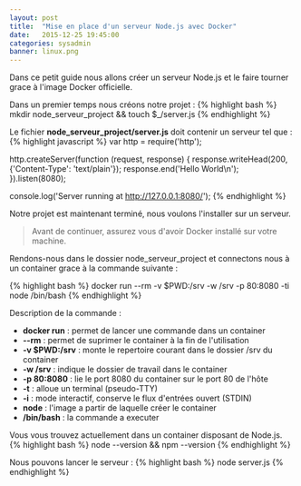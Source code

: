 ```yaml
---
layout: post
title:  "Mise en place d'un serveur Node.js avec Docker"
date:   2015-12-25 19:45:00
categories: sysadmin
banner: linux.png
---
```

Dans ce petit guide nous allons créer un serveur Node.js et le faire tourner grace à l'image Docker officielle.

Dans un premier temps nous créons notre projet :
{% highlight bash %}
mkdir node_serveur_project && touch $_/server.js
{% endhighlight %}

Le fichier __node_serveur_project/server.js__ doit contenir un serveur tel que :
{% highlight javascript %}
var http = require('http');

http.createServer(function (request, response) {
  response.writeHead(200, {'Content-Type': 'text/plain'});
  response.end('Hello World\n');
}).listen(8080);

console.log('Server running at http://127.0.0.1:8080/');
{% endhighlight %}

Notre projet est maintenant terminé, nous voulons l'installer sur un serveur.

> Avant de continuer, assurez vous d'avoir Docker installé sur votre machine.

Rendons-nous dans le dossier node_serveur_project et connectons nous à un container grace à la commande suivante :

{% highlight bash %}
docker run --rm -v $PWD:/srv -w /srv -p 80:8080 -ti node /bin/bash
{% endhighlight %}

Description de la commande :    

- __docker run__ : permet de lancer une commande dans un container
- __--rm__ : permet de suprimer le container à la fin de l'utilisation
- __-v $PWD:/srv__ : monte le repertoire courant dans le dossier /srv du container
- __-w /srv__ : indique le dossier de travail dans le container
- __-p 80:8080__ : lie le port 8080 du container sur le port 80 de l'hôte
- __-t__ : alloue un terminal (pseudo-TTY)
- __-i__ : mode interactif, conserve le flux d'entrées ouvert (STDIN)
- __node__ : l'image a partir de laquelle créer le container
- __/bin/bash__ : la commande a executer

Vous vous trouvez actuellement dans un container disposant de Node.js.
{% highlight bash %}
node --version && npm --version
{% endhighlight %}

Nous pouvons lancer le serveur :
{% highlight bash %}
node server.js
{% endhighlight %}
